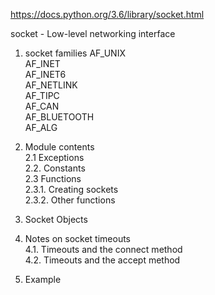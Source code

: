 https://docs.python.org/3.6/library/socket.html

socket - Low-level networking interface

1. socket families
AF_UNIX  
AF_INET  
AF_INET6  
AF_NETLINK  
AF_TIPC  
AF_CAN  
AF_BLUETOOTH  
AF_ALG  

2. Module contents  
2.1 Exceptions  
2.2. Constants  
2.3 Functions  
2.3.1. Creating sockets  
2.3.2. Other functions  

3. Socket Objects

4. Notes on socket timeouts  
4.1. Timeouts and the connect method  
4.2. Timeouts and the accept method  

5. Example
